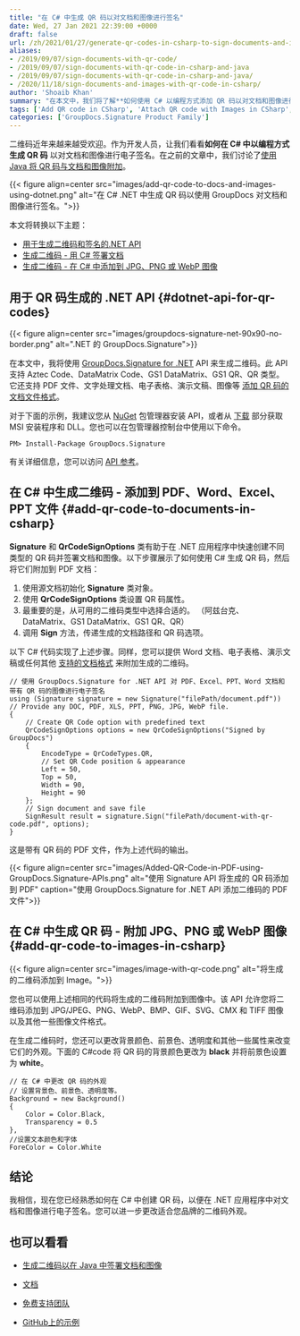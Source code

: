 ```yaml
---
title: "在 C# 中生成 QR 码以对文档和图像进行签名"
date: Wed, 27 Jan 2021 22:39:00 +0000
draft: false
url: /zh/2021/01/27/generate-qr-codes-in-csharp-to-sign-documents-and-images/
aliases:
- /2019/09/07/sign-documents-with-qr-code/
- /2019/09/07/sign-documents-with-qr-code-in-csharp-and-java
- /2019/09/07/sign-documents-with-qr-code-in-csharp-and-java/
- /2020/11/18/sign-documents-and-images-with-qr-code-in-csharp/
author: 'Shoaib Khan'
summary: "在本文中，我们将了解**如何使用 C# 以编程方式添加 QR 码以对文档和图像进行电子签名**。 GroupDocs.Signature for .NET 是用于在 PDF 文件、文字处理文档、电子表格、演示文稿和图像中添加二维码的 API。它支持大量支持的文件格式的各种电子签名。二维码中，支持Aztec Code、DataMatrix Code、GS1 DataMatrix、GS1 QR、QR类型。 API 允许我们将二维码添加到 JPG/JPEG、PNG、WebP、BMP、GIF、SVG、CMX 和 TIFF 图像以及更多图像文件格式。"
tags: ['Add QR code in CSharp', 'Attach QR code with Images in CSharp', 'eSign in CSharp', 'generate qr code in csharp', 'Sign documents with QR code in CSharp']
categories: ['GroupDocs.Signature Product Family']
---
```


二维码近年来越来越受欢迎。作为开发人员，让我们看看**如何在 C# 中以编程方式生成 QR 码** 以对文档和图像进行电子签名。在之前的文章中，我们讨论了[使用 Java 将 QR 码与文档和图像附加][1]。



{{< figure align=center src="images/add-qr-code-to-docs-and-images-using-dotnet.png" alt="在 C# .NET 中生成 QR 码以使用 GroupDocs 对文档和图像进行签名。">}}


本文将转换以下主题：

* [用于生成二维码和签名的.NET API][2]
* [生成二维码 - 用 C# 签署文档][3]
* [生成二维码 - 在 C# 中添加到 JPG、PNG 或 WebP 图像][4]

## 用于 QR 码生成的 .NET API {#dotnet-api-for-qr-codes}



{{< figure align=center src="images/groupdocs-signature-net-90x90-no-border.png" alt=".NET 的 GroupDocs.Signature">}}


在本文中，我将使用 [GroupDocs.Signature for .NET][5] API 来生成二维码。此 API 支持 Aztec Code、DataMatrix Code、GS1 DataMatrix、GS1 QR、QR 类型。它还支持 PDF 文件、文字处理文档、电子表格、演示文稿、图像等 [添加 QR 码的文档文件格式][6]。

对于下面的示例，我建议您从 [NuGet][7] 包管理器安装 API，或者从 [下载][8] 部分获取 MSI 安装程序和 DLL。您也可以在包管理器控制台中使用以下命令。

```
PM> Install-Package GroupDocs.Signature
```

有关详细信息，您可以访问 [API 参考][9]。

## 在 C# 中生成二维码 - 添加到 PDF、Word、Excel、PPT 文件 {#add-qr-code-to-documents-in-csharp}

**Signature** 和 **QrCodeSignOptions** 类有助于在 .NET 应用程序中快速创建不同类型的 QR 码并签署文档和图像。以下步骤展示了如何使用 C# 生成 QR 码，然后将它们附加到 PDF 文档：

1. 使用源文档初始化 **Signature** 类对象。
2. 使用 **QrCodeSignOptions** 类设置 QR 码属性。
3. 最重要的是，从可用的二维码类型中选择合适的。 （阿兹台克、DataMatrix、GS1 DataMatrix、GS1 QR、QR）
4. 调用 **Sign** 方法，传递生成的文档路径和 QR 码选项。

以下 C# 代码实现了上述步骤。同样，您可以提供 Word 文档、电子表格、演示文稿或任何其他 [支持的文档格式][10] 来附加生成的二维码。

```
// 使用 GroupDocs.Signature for .NET API 对 PDF、Excel、PPT、Word 文档和带有 QR 码的图像进行电子签名
using (Signature signature = new Signature("filePath/document.pdf")) // Provide any DOC, PDF, XLS, PPT, PNG, JPG, WebP file.
{
    // Create QR Code option with predefined text
    QrCodeSignOptions options = new QrCodeSignOptions("Signed by GroupDocs")
    {
        EncodeType = QrCodeTypes.QR,
        // Set QR Code position & appearance
        Left = 50,
        Top = 50,
        Width = 90,
        Height = 90
    };
    // Sign document and save file
    SignResult result = signature.Sign("filePath/document-with-qr-code.pdf", options);
}
```

这是带有 QR 码的 PDF 文件，作为上述代码的输出。



{{< figure align=center src="images/Added-QR-Code-in-PDF-using-GroupDocs.Signature-APIs.png" alt="使用 Signature API 将生成的 QR 码添加到 PDF" caption="使用 GroupDocs.Signature for .NET API 添加二维码的 PDF 文件">}}


## 在 C# 中生成 QR 码 - 附加 JPG、PNG 或 WebP 图像 {#add-qr-code-to-images-in-csharp}



{{< figure align=center src="images/image-with-qr-code.png" alt="将生成的二维码添加到 Image。">}}


您也可以使用上述相同的代码将生成的二维码附加到图像中。该 API 允许您将二维码添加到 JPG/JPEG、PNG、WebP、BMP、GIF、SVG、CMX 和 TIFF 图像以及其他一些图像文件格式。

在生成二维码时，您还可以更改背景颜色、前景色、透明度和其他一些属性来改变它们的外观。下面的 C#code 将 QR 码的背景颜色更改为 **black** 并将前景色设置为 **white**。

```
// 在 C# 中更改 QR 码的外观
// 设置背景色、前景色、透明度等。
Background = new Background()
{
    Color = Color.Black,
    Transparency = 0.5
},
//设置文本颜色和字体
ForeColor = Color.White
```

## 结论

我相信，现在您已经熟悉如何在 C# 中创建 QR 码，以便在 .NET 应用程序中对文档和图像进行电子签名。您可以进一步更改适合您品牌的二维码外观。

## 也可以看看

* [生成二维码以在 Java 中签署文档和图像][11]

* [文档][12]
* [免费支持团队][13]
* [GitHub上的示例][14]







[1]: https://blog.groupdocs.com/2021/02/19/generate-qr-codes-in-java-to-sign-documents-and-images/
[2]: #dotnet-api-for-qr-codes
[3]: #add-qr-code-to-documents-in-csharp
[4]: #add-qr-code-to-images-in-csharp
[5]: https://products.groupdocs.com/signature/net
[6]: https://docs.groupdocs.com/signature/net/supported-document-formats/
[7]: https://www.nuget.org/packages/groupdocs.signature
[8]: https://downloads.groupdocs.com/signature/net
[9]: https://apireference.groupdocs.com/signature/net
[10]: https://docs.groupdocs.com/signature/net/supported-document-formats/
[11]: https://blog.groupdocs.com/2021/02/19/generate-qr-codes-in-java-to-sign-documents-and-images/
[12]: https://docs.groupdocs.com/signature/net/
[13]: https://forum.groupdocs.com/c/signature
[14]: https://github.com/groupdocs-signature/GroupDocs.Signature-for-.NET


